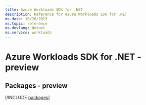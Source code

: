 ```yaml
---
title: Azure Workloads SDK for .NET
description: Reference for Azure Workloads SDK for .NET
ms.date: 10/26/2023
ms.topic: reference
ms.devlang: dotnet
ms.service: workloads
---
```

# Azure Workloads SDK for .NET - preview
## Packages - preview
[!INCLUDE [packages](workloads-index.md)]